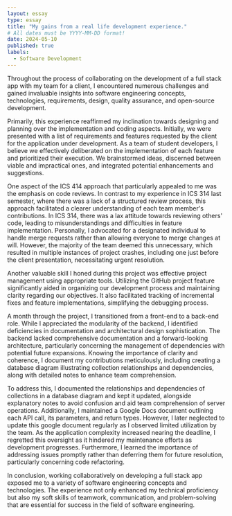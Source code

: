 ```yaml
---
layout: essay
type: essay
title: "My gains from a real life development experience."
# All dates must be YYYY-MM-DD format!
date: 2024-05-10
published: true
labels:
  - Software Development
---
```


Throughout the process of collaborating on the development of a full stack app with my team for a client, I encountered numerous challenges and gained invaluable insights into software engineering concepts, technologies, requirements, design, quality assurance, and open-source development.

Primarily, this experience reaffirmed my inclination towards designing and planning over the implementation and coding aspects. Initially, we were presented with a list of requirements and features requested by the client for the application under development. As a team of student developers, I believe we effectively deliberated on the implementation of each feature and prioritized their execution. We brainstormed ideas, discerned between viable and impractical ones, and integrated potential enhancements and suggestions.

One aspect of the ICS 414 approach that particularly appealed to me was the emphasis on code reviews. In contrast to my experience in ICS 314 last semester, where there was a lack of a structured review process, this approach facilitated a clearer understanding of each team member's contributions. In ICS 314, there was a lax attitude towards reviewing others' code, leading to misunderstandings and difficulties in feature implementation. Personally, I advocated for a designated individual to handle merge requests rather than allowing everyone to merge changes at will. However, the majority of the team deemed this unnecessary, which resulted in multiple instances of project crashes, including one just before the client presentation, necessitating urgent resolution.

Another valuable skill I honed during this project was effective project management using appropriate tools. Utilizing the GitHub project feature significantly aided in organizing our development process and maintaining clarity regarding our objectives. It also facilitated tracking of incremental fixes and feature implementations, simplifying the debugging process.

A month through the project, I transitioned from a front-end to a back-end role. While I appreciated the modularity of the backend, I identified deficiencies in documentation and architectural design sophistication. The backend lacked comprehensive documentation and a forward-looking architecture, particularly concerning the management of dependencies with potential future expansions. Knowing the importance of clarity and coherence, I document my contributions meticulously, including creating a database diagram illustrating collection relationships and dependencies, along with detailed notes to enhance team comprehension.

To address this, I documented the relationships and dependencies of collections in a database diagram and kept it updated, alongside explanatory notes to avoid confusion and aid team comprehension of server operations. Additionally, I maintained a Google Docs document outlining each API call, its parameters, and return types. However, I later neglected to update this google document regularly as I observed limited utilization by the team. As the application complexity increased nearing the deadline, I regretted this oversight as it hindered my maintenance efforts as development progresses. Furthermore, I learned the importance of addressing issues promptly rather than deferring them for future resolution, particularly concerning code refactoring.

In conclusion, working collaboratively on developing a full stack app exposed me to a variety of software engineering concepts and technologies. The experience not only enhanced my technical proficiency but also my soft skills of teamwork, communication, and problem-solving that are essential for success in the field of software engineering. 


